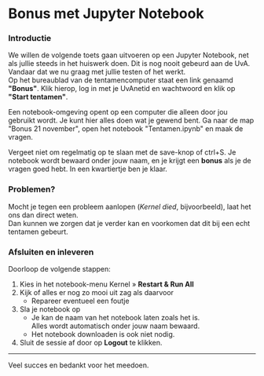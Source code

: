 # Bonus met Jupyter Notebook

### Introductie

We willen de volgende toets gaan uitvoeren op een Jupyter Notebook, net als jullie steeds in het huiswerk doen.
Dit is nog nooit gebeurd aan de UvA. Vandaar dat we nu graag met jullie testen of het werkt.  
Op het bureaublad van de tentamencomputer staat een link genaamd **"Bonus"**. Klik hierop, log in met je UvAnetid en wachtwoord en klik op **"Start tentamen"**.

Een notebook-omgeving opent op een computer die alleen door jou gebruikt wordt. Je kunt hier alles doen wat je gewend bent. 
Ga naar de map "Bonus 21 november", open het notebook "Tentamen.ipynb" en maak de vragen.  

Vergeet niet om regelmatig op te slaan met de save-knop of ctrl+S. Je notebook wordt bewaard onder jouw naam, en je krijgt een **bonus** als je  de vragen goed hebt. In een kwartiertje ben je klaar.

### Problemen?

Mocht je tegen een probleem aanlopen (*Kernel died*, bijvoorbeeld), laat het ons dan direct weten.  
Dan kunnen we zorgen dat je verder kan en voorkomen dat dit bij een echt tentamen gebeurt.

### Afsluiten en inleveren

Doorloop de volgende stappen:

1. Kies in het notebook-menu Kernel &raquo; **Restart & Run All**
2. Kijk of alles er nog zo mooi uit zag als daarvoor
	* Repareer eventueel een foutje
3. Sla je notebook op 
	* Je kan de naam van het notebook laten zoals het is.   
	Alles wordt automatisch onder jouw naam bewaard.
	* Het notebook downloaden is ook niet nodig.
4. Sluit de sessie af door op **Logout** te klikken.

<hr>

Veel succes en bedankt voor het meedoen.